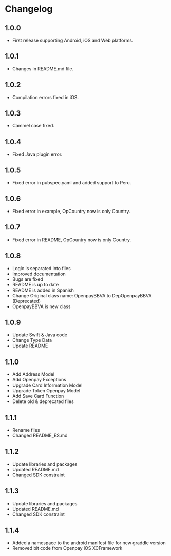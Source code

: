 # Changelog

## 1.0.0

* First release supporting Android, iOS and Web platforms.

## 1.0.1

* Changes in README.md file.

## 1.0.2

* Compilation errors fixed in iOS.

## 1.0.3

* Cammel case fixed.

## 1.0.4

* Fixed Java plugin error.

## 1.0.5

* Fixed error in pubspec.yaml and added support to Peru.

## 1.0.6

* Fixed error in example, OpCountry now is only Country.

## 1.0.7

* Fixed error in README, OpCountry now is only Country.

## 1.0.8

* Logic is separated into files
* Improved documentation
* Bugs are fixed
* README is up to date
* README is added in Spanish
* Change Original class name: OpenpayBBVA to DepOpenpayBBVA (Deprecated)
* OpenpayBBVA is new class

## 1.0.9

* Update Swift & Java code
* Change Type Data
* Update README

## 1.1.0

* Add Address Model
* Add Openpay Exceptions
* Upgrade Card Information Model
* Upgrade Token Openpay Model
* Add Save Card Function
* Delete old & deprecated files

## 1.1.1

* Rename files
* Changed README_ES.md

## 1.1.2

* Update libraries and packages
* Updated README.md
* Changed SDK constraint

## 1.1.3

* Update libraries and packages
* Updated README.md
* Changed SDK constraint

## 1.1.4

* Added a namespace to the android manifest file for new graddle version
* Removed bit code from Openpay iOS XCFramework